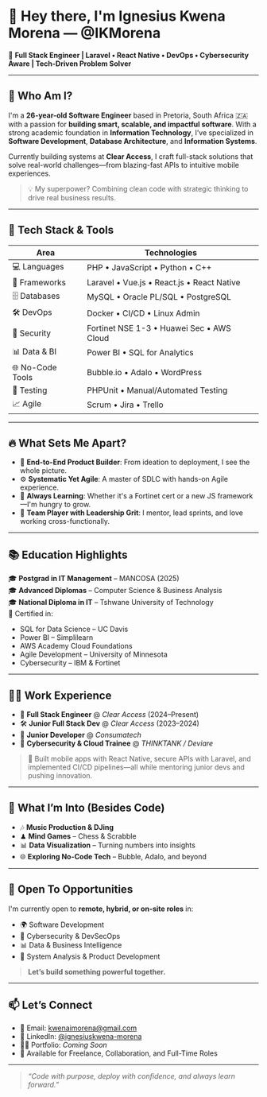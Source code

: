 # 👋 Hey there, I'm Ignesius Kwena Morena — @IKMorena

🎯 **Full Stack Engineer | Laravel • React Native • DevOps • Cybersecurity Aware | Tech-Driven Problem Solver**

---

## 🧠 Who Am I?

I'm a **26-year-old Software Engineer** based in Pretoria, South Africa 🇿🇦 with a passion for **building smart, scalable, and impactful software**. With a strong academic foundation in **Information Technology**, I’ve specialized in **Software Development**, **Database Architecture**, and **Information Systems**.

Currently building systems at **Clear Access**, I craft full-stack solutions that solve real-world challenges—from blazing-fast APIs to intuitive mobile experiences.

> 💡 My superpower? Combining clean code with strategic thinking to drive real business results.

---

## 🧰 Tech Stack & Tools

| Area | Technologies |
|------|--------------|
| 💻 Languages | PHP • JavaScript • Python • C++ |
| 🧩 Frameworks | Laravel • Vue.js • React.js • React Native |
| 🗄 Databases | MySQL • Oracle PL/SQL • PostgreSQL |
| 🛠 DevOps | Docker • CI/CD • Linux Admin |
| 🔐 Security | Fortinet NSE 1-3 • Huawei Sec • AWS Cloud |
| 📊 Data & BI | Power BI • SQL for Analytics |
| 🌐 No-Code Tools | Bubble.io • Adalo • WordPress |
| 🧪 Testing | PHPUnit • Manual/Automated Testing |
| 📈 Agile | Scrum • Jira • Trello |

---

## 🔥 What Sets Me Apart?

- 🧭 **End-to-End Product Builder**: From ideation to deployment, I see the whole picture.
- ⚙️ **Systematic Yet Agile**: A master of SDLC with hands-on Agile experience.
- 🧠 **Always Learning**: Whether it's a Fortinet cert or a new JS framework—I'm hungry to grow.
- 🤝 **Team Player with Leadership Grit**: I mentor, lead sprints, and love working cross-functionally.

---

## 📚 Education Highlights

🎓 **Postgrad in IT Management** – MANCOSA (2025)  
🎓 **Advanced Diplomas** – Computer Science & Business Analysis  
🎓 **National Diploma in IT** – Tshwane University of Technology  
📜 Certified in:  
- SQL for Data Science – UC Davis  
- Power BI – Simplilearn  
- AWS Academy Cloud Foundations  
- Agile Development – University of Minnesota  
- Cybersecurity – IBM & Fortinet

---

## 👨‍💻 Work Experience

- 🔧 **Full Stack Engineer** @ *Clear Access* (2024–Present)
- 🛠 **Junior Full Stack Dev** @ *Clear Access* (2023–2024)
- 🧪 **Junior Developer** @ *Consumatech*
- 🔐 **Cybersecurity & Cloud Trainee** @ *THINKTANK / Deviare*

> 🧬 Built mobile apps with React Native, secure APIs with Laravel, and implemented CI/CD pipelines—all while mentoring junior devs and pushing innovation.

---

## 👀 What I’m Into (Besides Code)

- 🎶 **Music Production & DJing**
- ♟ **Mind Games** – Chess & Scrabble
- 📊 **Data Visualization** – Turning numbers into insights
- 🌐 **Exploring No-Code Tech** – Bubble, Adalo, and beyond

---

## 🚀 Open To Opportunities

I'm currently open to **remote, hybrid, or on-site roles** in:
- 🌍 Software Development
- 🔐 Cybersecurity & DevSecOps
- 📊 Data & Business Intelligence
- 🧪 System Analysis & Product Development

> **Let’s build something powerful together.**

---

## 📫 Let’s Connect

- 📧 Email: [kwenaimorena@gmail.com](mailto:kwenaimorena@gmail.com)  
- 💼 LinkedIn: [@ignesiuskwena-morena](https://www.linkedin.com/in/ignesiuskwena-morena-02ab34166)  
- 🧑‍💻 Portfolio: _Coming Soon_  
- 🤝 Available for Freelance, Collaboration, and Full-Time Roles

---

> _“Code with purpose, deploy with confidence, and always learn forward.”_

